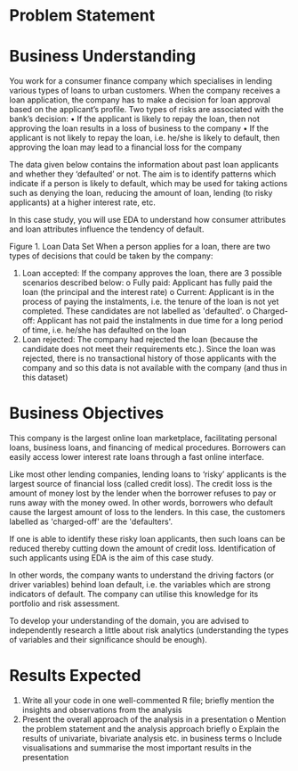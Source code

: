 # Problem Statement

# Business Understanding

You work for a consumer finance company which specialises in lending various types of loans to urban customers. When the company receives a loan application, the company has to make a decision for loan approval based on the applicant’s profile. Two types of risks are associated with the bank’s decision:
•	If the applicant is likely to repay the loan, then not approving the loan results in a loss of business to the company
•	If the applicant is not likely to repay the loan, i.e. he/she is likely to default, then approving the loan may lead to a financial loss for the company
 
The data given below contains the information about past loan applicants and whether they ‘defaulted’ or not. The aim is to identify patterns which indicate if a person is likely to default, which may be used for taking actions such as denying the loan, reducing the amount of loan, lending (to risky applicants) at a higher interest rate, etc.
 
In this case study, you will use EDA to understand how consumer attributes and loan attributes influence the tendency of default.

Figure 1. Loan Data Set
When a person applies for a loan, there are two types of decisions that could be taken by the company:
1.	Loan accepted: If the company approves the loan, there are 3 possible scenarios described below:
o	Fully paid: Applicant has fully paid the loan (the principal and the interest rate)
o	Current: Applicant is in the process of paying the instalments, i.e. the tenure of the loan is not yet completed. These candidates are not labelled as 'defaulted'.
o	Charged-off: Applicant has not paid the instalments in due time for a long period of time, i.e. he/she has defaulted on the loan 
2.	Loan rejected: The company had rejected the loan (because the candidate does not meet their requirements etc.). Since the loan was rejected, there is no transactional history of those applicants with the company and so this data is not available with the company (and thus in this dataset)
 
# Business Objectives

This company is the largest online loan marketplace, facilitating personal loans, business loans, and financing of medical procedures. Borrowers can easily access lower interest rate loans through a fast online interface. 
 
Like most other lending companies, lending loans to ‘risky’ applicants is the largest source of financial loss (called credit loss). The credit loss is the amount of money lost by the lender when the borrower refuses to pay or runs away with the money owed. In other words, borrowers who default cause the largest amount of loss to the lenders. In this case, the customers labelled as 'charged-off' are the 'defaulters'. 
 
If one is able to identify these risky loan applicants, then such loans can be reduced thereby cutting down the amount of credit loss. Identification of such applicants using EDA is the aim of this case study.
 
In other words, the company wants to understand the driving factors (or driver variables) behind loan default, i.e. the variables which are strong indicators of default.  The company can utilise this knowledge for its portfolio and risk assessment. 

To develop your understanding of the domain, you are advised to independently research a little about risk analytics (understanding the types of variables and their significance should be enough).
 
# Results Expected
1.	Write all your code in one well-commented R file; briefly mention the insights and observations from the analysis 
2.	Present the overall approach of the analysis in a presentation 
o	Mention the problem statement and the analysis approach briefly 
o	Explain the results of univariate, bivariate analysis etc. in business terms
o	Include visualisations and summarise the most important results in the presentation
